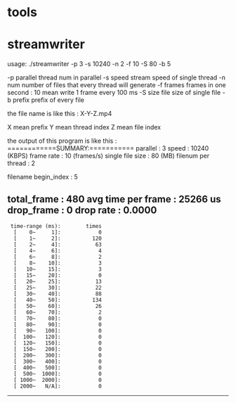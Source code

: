 # tools

# streamwriter

usage:  ./streamwriter -p 3 -s 10240 -n 2 -f 10 -S 80 -b 5

-p parallel   thread num in parallel 
-s speed      stream speed of single thread
-n num        number of files that  every thread will generate
-f frames     frames in one second : 10 mean write 1 frame every 100 ms
-S size       file size of single file 
-b prefix     prefix of every file 

the file name is like this :
X-Y-Z.mp4

X mean prefix 
Y mean thread index
Z mean file index 


the output of this program is like this :
============SUMMARY:===========
parallel             : 3
speed                : 10240 (KBPS)
frame rate           : 10 (frames/s)
single file size     : 80 (MB)
filenum per thread   : 2

filename begin_index : 5

total_frame          : 480
avg time per frame   : 25266 us
drop_frame           : 0
drop rate            : 0.0000 
----------------------------------------------
     time-range (ms):	     times
      [    0~     1]:	         0
      [    1~     2]:	       120
      [    2~     4]:	        63
      [    4~     6]:	         4
      [    6~     8]:	         2
      [    8~    10]:	         3
      [   10~    15]:	         3
      [   15~    20]:	         0
      [   20~    25]:	        13
      [   25~    30]:	        22
      [   30~    40]:	        88
      [   40~    50]:	       134
      [   50~    60]:	        26
      [   60~    70]:	         2
      [   70~    80]:	         0
      [   80~    90]:	         0
      [   90~   100]:	         0
      [  100~   120]:	         0
      [  120~   150]:	         0
      [  150~   200]:	         0
      [  200~   300]:	         0
      [  300~   400]:	         0
      [  400~   500]:	         0
      [  500~  1000]:	         0
      [ 1000~  2000]:	         0
      [ 2000~   N/A]:	         0
----------------------------------------------



